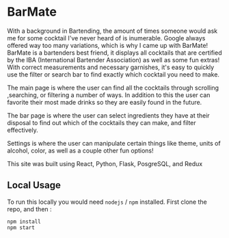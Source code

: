 # BarMate

With a background in Bartending, the amount of times someone would ask me for some cocktail I've never heard of is inumerable. Google always offered way too many variations, which is why I came up with BarMate!
BarMate is a bartenders best friend, it displays all cocktails that are certified by the IBA (International Bartender Association) as well as some fun extras! With correct measurements and necessary garnishes, it's easy to quickly use the filter or search bar to find exactly which cocktail you need to make.

The main page is where the user can find all the cocktails through scrolling ,searching, or filtering a number of ways. In addition to this the user can favorite their most made drinks so they are easily found in the future.

The bar page is where the user can select ingredients they have at their disposal to find out which of the cocktails they can make, and filter effectively.

Settings is where the user can manipulate certain things like theme, units of alcohol, color, as well as a couple other fun options!

This site was built using React, Python, Flask, PosgreSQL, and Redux
## Local Usage

To run this locally you would need `nodejs` / `npm` installed. First clone the repo, and then :

```
npm install
npm start
```


